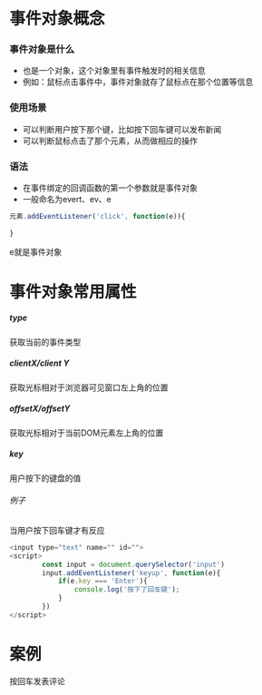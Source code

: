 # 事件对象概念

### 事件对象是什么

- 也是一个对象，这个对象里有事件触发时的相关信息
- 例如：鼠标点击事件中，事件对象就存了鼠标点在那个位置等信息

### 使用场景

- 可以判断用户按下那个键，比如按下回车键可以发布新闻
- 可以判断鼠标点击了那个元素，从而做相应的操作

### 语法

- 在事件绑定的回调函数的第一个参数就是事件对象
- 一般命名为evert、ev、e

~~~JavaScript
元素.addEventListener('click', function(e)){
            
}
~~~

e就是事件对象

# 事件对象常用属性

##### type

获取当前的事件类型

##### clientX/client Y

获取光标相对于浏览器可见窗口左上角的位置

##### offsetX/offsetY

获取光标相对于当前DOM元素左上角的位置

##### key

用户按下的键盘的值

###### 例子

当用户按下回车键才有反应

~~~JavaScript
<input type="text" name="" id="">
<script>
        const input = document.querySelector('input')
        input.addEventListener('keyup', function(e){
            if(e.key === 'Enter'){
                console.log('按下了回车键');
            }
        })
</script>
~~~
# 案例
按回车发表评论
